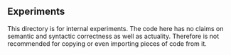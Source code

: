 Experiments
-----------

This directory is for internal experiments. The code here has no claims on semantic and syntactic correctness as well as actuality. Therefore is not recommended for copying or even importing pieces of code from it.

